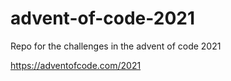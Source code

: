 # advent-of-code-2021
Repo for the challenges in the advent of code 2021

https://adventofcode.com/2021
